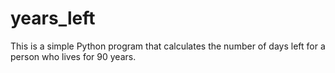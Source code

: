 # years_left
This is a simple Python program that calculates the number of days left for a person who lives for 90 years.
